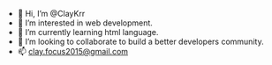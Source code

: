 - 👋 Hi, I’m @ClayKrr
- 👀 I’m interested in web development.
- 🌱 I’m currently learning html language.
- 💞️ I’m looking to collaborate to build a better developers community.
- 📫 clay.focus2015@gmail.com

<!---
ClayKrr/ClayKrr is a ✨ special ✨ repository because its `README.md` (this file) appears on your GitHub profile.
You can click the Preview link to take a look at your changes.
--->
